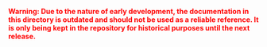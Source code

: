 <span style="color:red">**Warning: Due to the nature of early development, the documentation in this directory is outdated and should not be used as a reliable reference. It is only being kept in the repository for historical purposes until the next release.**</span>